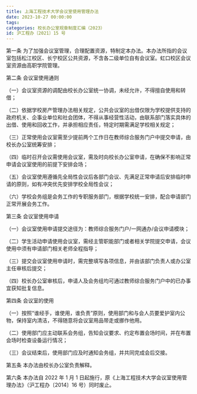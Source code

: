 ```yaml
---
title: 上海工程技术大学会议室使用管理办法
date: 2023-10-27 00:00:00
tags: 
categories: 校长办公室规章制度汇编（2023）
id: 沪工程办〔2021〕15 号
---
```


第一条 为了加强会议室管理，合理配置资源，特制定本办法。本办法所指的会议室包括松江校区、长宁校区公共资源，不含各二级单位自有会议室。虹口校区会议室资源由高职学院管理。

第二条 会议室使用通则

（一）会议室资源的调配由校长办公室统一协调，未经允许，不得擅自使用和转借；

（二）依据学校房产管理办法相关规定，公共会议室的出借仅限为学校提供支持的政府机关、企事业单位和社会团体，不得从事经营性活动，由联系部门落实具体的出借、使用和回收工作，并承担相应责任，特定时期需满足学校相关规定；

（三）正常使用会议室需至少提前两个工作日在教师综合服务门户中提交申请，由校长办公室统筹安排；

（四）临时召开会议需使用会议室，需及时向校长办公室申请，在确保不影响正常申请会议室使用的前提下安排会场；

（五）会议室使用遵循先全局性会议后各部门会议、先满足正常申请后安排临时申请的原则，如有冲突优先安排学校全局性会议；

（六）学校会务组是会务工作的专职服务部门，根据学校统一安排，配合申请部门正常开展会务工作。

第三条 会议室使用申请

（一）会议室使用申请提交途径为：教师综合服务门户/一网通办/会议申请模块；

（二）学生活动申请使用会议室，需经主管职能部门或者相关学院提交申请，会议使用中须有申请部门相关老师全程指导；

（三）提交会议室使用申请时，需完整填写各项信息，并由该部门负责人或办公室主任审核后提交；

（四）校长办公室审核后，申请人及会务组均可通过教师综合服务门户中的已办事宜获知批复信息。

第四条 会议室的使用

（一）按照“谁经手，谁使用，谁负责”原则，使用部门和与会人员要爱护室内公物，保持室内清洁，不得随意将会议室用品带走或挪作他用。

（二）使用部门应主动联系会务组，告知会议要求、约定布置会场时间，并在布置会场时检查设备运行情况；

（三）会议结束后，使用部门应及时通知会务组，并共同完成会后交接。

第五条 本办法由校长办公室负责解释。

第六条 本办法自 2022 年 1 月 1 日起施行，原《上海工程技术大学会议室使用管理办法》（沪工程办〔2014〕16 号）同时废止。

